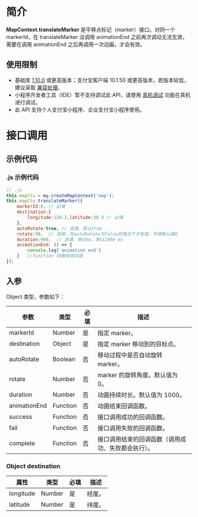 # 简介

**MapContext.translateMarker** 是平移点标记（marker）接口。对同一个 markerId，在 translateMarker 没调用 animationEnd 之前再次调动无法生效，需要在调用 animationEnd 之后再调用一次动画，才会有效。

## 使用限制

- 基础库 [1.10.0](https://opendocs.alipay.com/mini/framework/lib) 或更高版本；支付宝客户端 10.1.50 或更高版本，若版本较低，建议采取 [兼容处理](https://opendocs.alipay.com/mini/framework/compatibility)。
- 小程序开发者工具（IDE）暂不支持调试此 API，请使用 [真机调试](https://opendocs.alipay.com/mini/ide/remote-debug) 功能在真机进行调试。
- 此 API 支持个人支付宝小程序、企业支付宝小程序使用。

# 接口调用

## 示例代码

### .js 示例代码

```javascript
// .js
this.mapCtx = my.createMapContext('map');
this.mapCtx.translateMarker({
    markerId:0, // 必填
    destination:{
        longitude:120.2,latitude:30.3 // 必填
    },
    autoRotate:true, // 选填，默认true
    rotate:90,  // 选填，在autoRotate为false的情况下才有效，不填默认是0
    duration:900,  // 选填，单位ms，默认1000 ms
    animationEnd: () => {
        console.log('animation end')
    }   //function 动画结束回调    
});
```

## 入参

Object 类型，参数如下：

| **参数** | **类型** | **必填** | **描述** |
| --- | --- | --- | --- |
| markerId | Number | 是 | 指定 marker。 |
| destination | Object | 是 | 指定 marker 移动到的目标点。 |
| autoRotate | Boolean | 否 | 移动过程中是否自动旋转 marker。 |
| rotate | Number | 否 | marker 的旋转角度。默认值为 0。 |
| duration | Number | 否 | 动画持续时长。默认值为 1000。 |
| animationEnd | Function | 否 | 动画结束回调函数。 |
| success | Function | 否 | 接口调用成功的回调函数。 |
| fail | Function | 否 | 接口调用失败的回调函数。 |
| complete | Function | 否 | 接口调用结束的回调函数（调用成功、失败都会执行）。 |

### Object destination
| **属性** | **类型** | **必填** | **描述** |
| --- | --- | --- | --- |
| longitude | Number | 是 | 经度。 |
| latitude | Number | 是 | 纬度。 |

